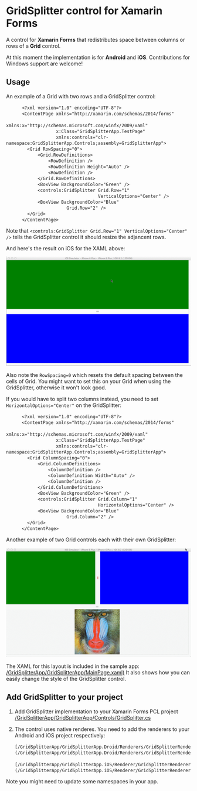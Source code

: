 GridSplitter control for Xamarin Forms
===================

A control for <b>Xamarin Forms</b> that redistributes space between columns or rows of a <b>Grid</b> control.

At this moment the implementation is for <b>Android</b> and <b>iOS</b>. Contributions for Windows support are welcome!

Usage
-------

An example of a Grid with two rows and a GridSplitter control:

          <?xml version="1.0" encoding="UTF-8"?>
          <ContentPage xmlns="http://xamarin.com/schemas/2014/forms"
          	           xmlns:x="http://schemas.microsoft.com/winfx/2009/xaml"
          	           x:Class="GridSplitterApp.TestPage"
          	           xmlns:controls="clr-namespace:GridSplitterApp.Controls;assembly=GridSplitterApp">
          	<Grid RowSpacing="0">
          		<Grid.RowDefinitions>
          			<RowDefinition />
          			<RowDefinition Height="Auto" />
          			<RowDefinition />
          		</Grid.RowDefinitions>
          		<BoxView BackgroundColor="Green" />
          		<controls:GridSplitter Grid.Row="1"
          		                       VerticalOptions="Center" />
          		<BoxView BackgroundColor="Blue"
          			       Grid.Row="2" />
          	</Grid>
          </ContentPage>

Note that `<controls:GridSplitter Grid.Row="1" VerticalOptions="Center" />` tells the GridSplitter control it should resize the adjancent rows. 

And here's the result on iOS for the XAML above:

![iOS screenshot](mGkd879Oqv.gif)

Also note the `RowSpacing=0` which resets the default spacing between the cells of Grid. You might want to set this on your Grid when using the GridSplitter, otherwise it won't look good.

If you would have to split two columns instead, you need to set `HorizontalOptions="Center"` on the GridSplitter:

          <?xml version="1.0" encoding="UTF-8"?>
          <ContentPage xmlns="http://xamarin.com/schemas/2014/forms"
          	           xmlns:x="http://schemas.microsoft.com/winfx/2009/xaml"
          	           x:Class="GridSplitterApp.TestPage"
          	           xmlns:controls="clr-namespace:GridSplitterApp.Controls;assembly=GridSplitterApp">
          	<Grid ColumnSpacing="0">
          		<Grid.ColumnDefinitions>
          			<ColumnDefinition />
          			<ColumnDefinition Width="Auto" />
          			<ColumnDefinition />
          		</Grid.ColumnDefinitions>
          		<BoxView BackgroundColor="Green" />
          		<controls:GridSplitter Grid.Column="1"
          		                       HorizontalOptions="Center" />
          		<BoxView BackgroundColor="Blue"
          			       Grid.Column="2" />
          	</Grid>
          </ContentPage>


Another example of two Grid controls each with their own GridSplitter:

![iOS screenshot](DnaXEi1wzw.gif)

The XAML for this layout is included in the sample app: [/GridSplitterApp/GridSplitterApp/MainPage.xaml)](/GridSplitterApp/GridSplitterApp/MainPage.xaml)
It also shows how you can easily change the style of the GridSplitter control.

Add GridSplitter to your project
-----------------------

1. Add GridSplitter implementation to your Xamarin Forms PCL project 
       [/GridSplitterApp/GridSplitterApp/Controls/GridSplitter.cs](/GridSplitterApp/GridSplitterApp/Controls/GridSplitter.cs)

2. The control uses native renderes. You need to add the renderers to your Android and iOS project respectively:

       [/GridSplitterApp/GridSplitterApp.Droid/Renderers/GridSplitterRenderer.cs](/GridSplitterApp/GridSplitterApp.Droid/Renderers/GridSplitterRenderer.cs)

       [/GridSplitterApp/GridSplitterApp.iOS/Renderer/GridSplitterRenderer.cs](/GridSplitterApp/GridSplitterApp.iOS/Renderer/GridSplitterRenderer.cs)

Note you might need to update some namespaces in your app.
